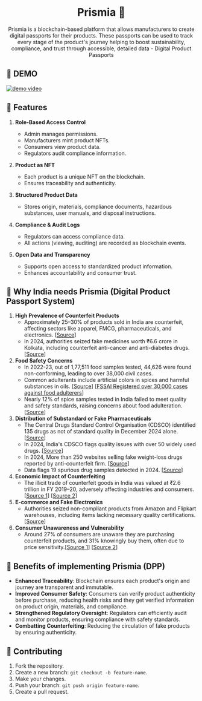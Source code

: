 <h1 align="center">Prismia 🪪</h1>

<p align="center">Prismia is a blockchain-based platform that allows manufacturers to create digital passports for their products. These passports can be used to track every stage of the product&apos;s journey helping to boost sustainability, compliance, and trust through accessible, detailed data - Digital Product Passports</p>

## 🎥 DEMO
[![demo video](https://img.youtube.com/vi/99w4zN5kOH8/0.jpg)](https://www.youtube.com/watch?v=99w4zN5kOH8)

## 📙 Features
1. **Role-Based Access Control**
   - Admin manages permissions.
   - Manufacturers mint product NFTs.
   - Consumers view product data.
   - Regulators audit compliance information.

2. **Product as NFT**
   - Each product is a unique NFT on the blockchain.
   - Ensures traceability and authenticity.

3. **Structured Product Data**
   - Stores origin, materials, compliance documents, hazardous substances, user manuals, and disposal instructions.

4. **Compliance & Audit Logs**
   - Regulators can access compliance data.
   - All actions (viewing, auditing) are recorded as blockchain events.

5. **Open Data and Transparency**
   - Supports open access to standardized product information.
   - Enhances accountability and consumer trust.

## 🤔 Why India needs Prismia (Digital Product Passport System)
1. **High Prevalence of Counterfeit Products**
   - Approximately 25–30% of products sold in India are counterfeit, affecting sectors like apparel, FMCG, pharmaceuticals, and electronics. [[Source](https://www.livemint.com/industry/retail/almost-25-30-products-sold-in-india-spurious-with-counterfeiting-report-11674655725574.html)]
   - In 2024, authorities seized fake medicines worth ₹6.6 crore in Kolkata, including counterfeit anti-cancer and anti-diabetes drugs. [[Source](https://www.telegraphindia.com/india/fake-medicines-worth-rs-6-6-crore-seized-by-drug-regulatory-authorities-in-kolkata/cid/2074640)]
2. **Food Safety Concerns**
   - In 2022-23, out of 1,77,511 food samples tested, 44,626 were found non-conforming, leading to over 38,000 civil cases.
   - Common adulterants include artificial colors in spices and harmful substances in oils. [[Source](https://www.medindia.net/news/indian-governments-fight-against-food-adulteration-218908-1.html)] [[FSSAI Registered over 30,000 cases against food adulterers](https://www.livemint.com/news/india/fssai-registered-over-30k-cases-against-food-adulterers-last-year-11663615537339.html)]
   - Nearly 12% of spice samples tested in India failed to meet quality and safety standards, raising concerns about food adulteration. [[Source](https://www.reuters.com/world/india/near-12-indias-tested-spice-samples-fail-quality-safety-standards-2024-08-18)]
3. **Distribution of Substandard or Fake Pharmaceuticals**
   - The Central Drugs Standard Control Organisation (CDSCO) identified 135 drugs as not of standard quality in December 2024 alone. [[Source](https://www.hindustantimes.com/india-news/data-flags-19-spurious-drug-samples-detected-in-2024-101737745877609.html)]
   - In 2024, India's CDSCO flags quality issues with over 50 widely used drugs. [[Source](https://www.reuters.com/world/india/india-flags-quality-issues-with-some-widely-used-antacids-paracetamol-2024-09-26/)]
   - In 2024, More than 250 websites selling fake weight-loss drugs reported by anti-counterfeit firm. [[Source](https://www.reuters.com/business/healthcare-pharmaceuticals/more-than-250-websites-selling-fake-weight-loss-drugs-reported-by-anti-2024-04-15/)]
   - Data flags 19 spurious drug samples detected in 2024. [[Source](https://www.hindustantimes.com/india-news/data-flags-19-spurious-drug-samples-detected-in-2024-101737745877609.html)]
4. **Economic Impact of Counterfeiting**
   - The illicit trade of counterfeit goods in India was valued at ₹2.6 trillion in FY 2019–20, adversely affecting industries and consumers. ​[[Source 1](https://www.livemint.com/industry/retail/almost-25-30-products-sold-in-india-spurious-with-counterfeiting-report-11674655725574.html)] [[Source 2](https://economictimes.indiatimes.com/news/india/counterfeits-constitute-25-30-pc-of-the-market-report/articleshow/97259460.cms)]
5. **E-commerce and Fake Electronics**
   - Authorities seized non-compliant products from Amazon and Flipkart warehouses, including items lacking necessary quality certifications. ​[[Source](https://www.reuters.com/world/india/india-seizes-products-amazon-flipkart-warehouses-crackdown-intensifies-2025-03-27/)]
6. **Consumer Unawareness and Vulnerability**
   - Around 27% of consumers are unaware they are purchasing counterfeit products, and 31% knowingly buy them, often due to price sensitivity. ​[[Source 1](https://economictimes.indiatimes.com/news/india/counterfeits-constitute-25-30-pc-of-the-market-report/articleshow/97259460.cms)] [[Source 2](https://www.livemint.com/industry/retail/almost-25-30-products-sold-in-india-spurious-with-counterfeiting-report-11674655725574.html)]

## 🤝 Benefits of implementing Prismia (DPP)
- **Enhanced Traceability**: Blockchain ensures each product's origin and journey are transparent and immutable.
- **Improved Consumer Safety**: Consumers can verify product authenticity before purchase, reducing health risks and they get verified information on product origin, materials, and compliance.
- **Strengthened Regulatory Oversight**: Regulators can efficiently audit and monitor products, ensuring compliance with safety standards.
- **Combatting Counterfeiting**: Reducing the circulation of fake products by ensuring authenticity.

## 🤗 Contributing
1. Fork the repository.
2. Create a new branch: `git checkout -b feature-name`.
3. Make your changes.
4. Push your branch: `git push origin feature-name`.
5. Create a pull request.

